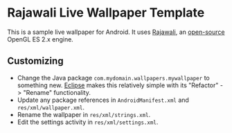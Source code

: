 # Rajawali Live Wallpaper Template

This is a sample live wallpaper for Android. It uses [Rajawali][1], an
[open-source][2] OpenGL ES 2.x engine.

## Customizing

* Change the Java package ```com.mydomain.wallpapers.mywallpaper``` to something
  new. [Eclipse][3] makes this relatively simple with its "Refactor" -> "Rename"
  functionality.
* Update any package references in ```AndroidManifest.xml```
  and ```res/xml/wallpaper.xml```.
* Rename the wallpaper in ```res/xml/strings.xml```.
* Edit the settings activity in ```res/xml/settings.xml```.

[1]: http://www.rozengain.com/blog/2011/08/23/announcing-rajawali-an-opengl-es-2-0-based-3d-framework-for-android/
  "Rajawali introduction"
[2]: https://github.com/MasDennis/Rajawali
  "Rajawali source code repository"
[3]: http://www.eclipse.org/
  "Eclipse home page"